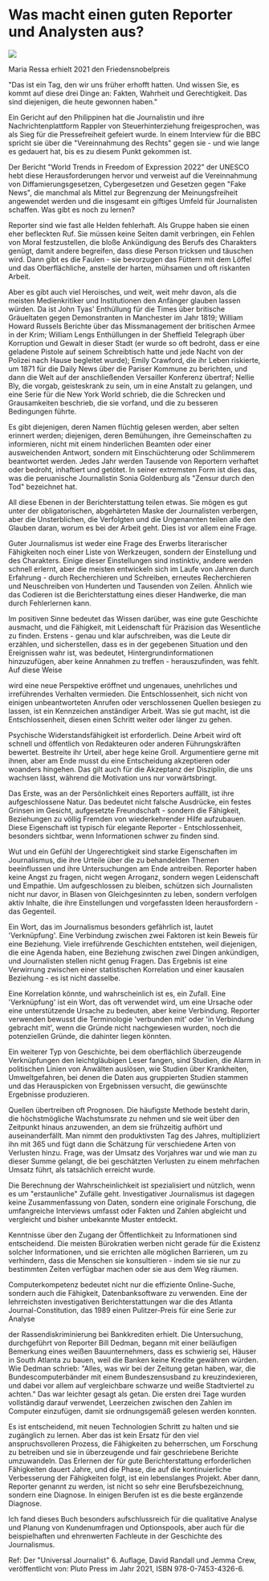 # **Was macht einen guten Reporter und Analysten aus?**

![](https://images.prismic.io/syntia/53451459-7b9a-450d-a10b-4ad15139cc7a_128331849.jpg.jpg?auto=compress,format)

Maria Ressa erhielt 2021 den Friedensnobelpreis

"Das ist ein Tag, den wir uns früher erhofft hatten. Und wissen Sie, es kommt auf diese drei Dinge an: Fakten, Wahrheit und Gerechtigkeit. Das sind diejenigen, die heute gewonnen haben."

Ein Gericht auf den Philippinen hat die Journalistin und ihre Nachrichtenplattform Rappler von Steuerhinterziehung freigesprochen, was als Sieg für die Pressefreiheit gefeiert wurde. In einem Interview für die BBC spricht sie über die "Vereinnahmung des Rechts" gegen sie - und wie lange es gedauert hat, bis es zu diesem Punkt gekommen ist.

Der Bericht "World Trends in Freedom of Expression 2022" der UNESCO hebt diese Herausforderungen hervor und verweist auf die Vereinnahmung von Diffamierungsgesetzen, Cybergesetzen und Gesetzen gegen "Fake News", die manchmal als Mittel zur Begrenzung der Meinungsfreiheit angewendet werden und die insgesamt ein giftiges Umfeld für Journalisten schaffen. Was gibt es noch zu lernen?

Reporter sind wie fast alle Helden fehlerhaft. Als Gruppe haben sie einen eher befleckten Ruf. Sie müssen keine Seiten damit verbringen, ein Fehlen von Moral festzustellen, die bloße Ankündigung des Berufs des Charakters genügt, damit andere begreifen, dass diese Person tricksen und täuschen wird. Dann gibt es die Faulen - sie bevorzugen das Füttern mit dem Löffel und das Oberflächliche, anstelle der harten, mühsamen und oft riskanten Arbeit.

Aber es gibt auch viel Heroisches, und weit, weit mehr davon, als die meisten Medienkritiker und Institutionen den Anfänger glauben lassen würden. Da ist John Tyas' Enthüllung für die Times über britische Gräueltaten gegen Demonstranten in Manchester im Jahr 1819; William Howard Russels Berichte über das Missmanagement der britischen Armee in der Krim; William Lengs Enthüllungen in der Sheffield Telegraph über Korruption und Gewalt in dieser Stadt (er wurde so oft bedroht, dass er eine geladene Pistole auf seinem Schreibtisch hatte und jede Nacht von der Polizei nach Hause begleitet wurde); Emily Crawford, die ihr Leben riskierte, um 1871 für die Daily News über die Pariser Kommune zu berichten, und dann die Welt auf der anschließenden Versailler Konferenz übertraf; Nellie Bly, die vorgab, geisteskrank zu sein, um in eine Anstalt zu gelangen, und eine Serie für die New York World schrieb, die die Schrecken und Grausamkeiten beschrieb, die sie vorfand, und die zu besseren Bedingungen führte.

Es gibt diejenigen, deren Namen flüchtig gelesen werden, aber selten erinnert werden; diejenigen, deren Bemühungen, ihre Gemeinschaften zu informieren, nicht mit einem hinderlichen Beamten oder einer ausweichenden Antwort, sondern mit Einschüchterung oder Schlimmerem beantwortet werden. Jedes Jahr werden Tausende von Reportern verhaftet oder bedroht, inhaftiert und getötet. In seiner extremsten Form ist dies das, was die peruanische Journalistin Sonia Goldenburg als "Zensur durch den Tod" bezeichnet hat.

All diese Ebenen in der Berichterstattung teilen etwas. Sie mögen es gut unter der obligatorischen, abgehärteten Maske der Journalisten verbergen, aber die Unsterblichen, die Verfolgten und die Ungenannten teilen alle den Glauben daran, worum es bei der Arbeit geht. Dies ist vor allem eine Frage.

Guter Journalismus ist weder eine Frage des Erwerbs literarischer Fähigkeiten noch einer Liste von Werkzeugen, sondern der Einstellung und des Charakters. Einige dieser Einstellungen sind instinktiv, andere werden schnell erlernt, aber die meisten entwickeln sich im Laufe von Jahren durch Erfahrung - durch Recherchieren und Schreiben, erneutes Recherchieren und Neuschreiben von Hunderten und Tausenden von Zeilen. Ähnlich wie das Codieren ist die Berichterstattung eines dieser Handwerke, die man durch Fehlerlernen kann.

Im positiven Sinne bedeutet das Wissen darüber, was eine gute Geschichte ausmacht, und die Fähigkeit, mit Leidenschaft für Präzision das Wesentliche zu finden. Erstens - genau und klar aufschreiben, was die Leute dir erzählen, und sicherstellen, dass es in der gegebenen Situation und den Ereignissen wahr ist, was bedeutet, Hintergrundinformationen hinzuzufügen, aber keine Annahmen zu treffen - herauszufinden, was fehlt. Auf diese Weise

 wird eine neue Perspektive eröffnet und ungenaues, unehrliches und irreführendes Verhalten vermieden. Die Entschlossenheit, sich nicht von einigen unbeantworteten Anrufen oder verschlossenen Quellen besiegen zu lassen, ist ein Kennzeichen anständiger Arbeit. Was sie gut macht, ist die Entschlossenheit, diesen einen Schritt weiter oder länger zu gehen.

Psychische Widerstandsfähigkeit ist erforderlich. Deine Arbeit wird oft schnell und öffentlich von Redakteuren oder anderen Führungskräften bewertet. Bestreite ihr Urteil, aber hege keine Groll. Argumentiere gerne mit ihnen, aber am Ende musst du eine Entscheidung akzeptieren oder woanders hingehen. Das gilt auch für die Akzeptanz der Disziplin, die uns wachsen lässt, während die Motivation uns nur vorwärtsbringt.

Das Erste, was an der Persönlichkeit eines Reporters auffällt, ist ihre aufgeschlossene Natur. Das bedeutet nicht falsche Ausdrücke, ein festes Grinsen im Gesicht, aufgesetzte Freundschaft - sondern die Fähigkeit, Beziehungen zu völlig Fremden von wiederkehrender Hilfe aufzubauen. Diese Eigenschaft ist typisch für elegante Reporter - Entschlossenheit, besonders sichtbar, wenn Informationen schwer zu finden sind.

Wut und ein Gefühl der Ungerechtigkeit sind starke Eigenschaften im Journalismus, die ihre Urteile über die zu behandelden Themen beeinflussen und ihre Untersuchungen am Ende antreiben. Reporter haben keine Angst zu fragen, nicht wegen Arroganz, sondern wegen Leidenschaft und Empathie. Um aufgeschlossen zu bleiben, schützen sich Journalisten nicht nur davor, in Blasen von Gleichgesinnten zu leben, sondern verfolgen aktiv Inhalte, die ihre Einstellungen und vorgefassten Ideen herausfordern - das Gegenteil.

Ein Wort, das im Journalismus besonders gefährlich ist, lautet 'Verknüpfung'. Eine Verbindung zwischen zwei Faktoren ist kein Beweis für eine Beziehung. Viele irreführende Geschichten entstehen, weil diejenigen, die eine Agenda haben, eine Beziehung zwischen zwei Dingen ankündigen, und Journalisten stellen nicht genug Fragen. Das Ergebnis ist eine Verwirrung zwischen einer statistischen Korrelation und einer kausalen Beziehung - es ist nicht dasselbe.

Eine Korrelation könnte, und wahrscheinlich ist es, ein Zufall. Eine 'Verknüpfung' ist ein Wort, das oft verwendet wird, um eine Ursache oder eine unterstützende Ursache zu bedeuten, aber keine Verbindung. Reporter verwenden bewusst die Terminologie 'verbunden mit' oder 'in Verbindung gebracht mit', wenn die Gründe nicht nachgewiesen wurden, noch die potenziellen Gründe, die dahinter liegen könnten.

Ein weiterer Typ von Geschichte, bei dem oberflächlich überzeugende Verknüpfungen den leichtgläubigen Leser fangen, sind Studien, die Alarm in politischen Linien von Anwälten auslösen, wie Studien über Krankheiten, Umweltgefahren, bei denen die Daten aus gruppierten Studien stammen und das Herauspicken von Ergebnissen versucht, die gewünschte Ergebnisse produzieren.

Quellen übertreiben oft Prognosen. Die häufigste Methode besteht darin, die höchstmögliche Wachstumsrate zu nehmen und sie weit über den Zeitpunkt hinaus anzuwenden, an dem sie frühzeitig aufhört und auseinanderfällt. Man nimmt den produktivsten Tag des Jahres, multipliziert ihn mit 365 und fügt dann die Schätzung für verschiedene Arten von Verlusten hinzu. Frage, was der Umsatz des Vorjahres war und wie man zu dieser Summe gelangt, die bei geschätzten Verlusten zu einem mehrfachen Umsatz führt, als tatsächlich erreicht wurde.

Die Berechnung der Wahrscheinlichkeit ist spezialisiert und nützlich, wenn es um "erstaunliche" Zufälle geht. Investigativer Journalismus ist dagegen keine Zusammenfassung von Daten, sondern eine originale Forschung, die umfangreiche Interviews umfasst oder Fakten und Zahlen abgleicht und vergleicht und bisher unbekannte Muster entdeckt.

Kenntnisse über den Zugang der Öffentlichkeit zu Informationen sind entscheidend. Die meisten Bürokratien werben nicht gerade für die Existenz solcher Informationen, und sie errichten alle möglichen Barrieren, um zu verhindern, dass die Menschen sie konsultieren - indem sie sie nur zu bestimmten Zeiten verfügbar machen oder sie aus dem Weg räumen.

Computerkompetenz bedeutet nicht nur die effiziente Online-Suche, sondern auch die Fähigkeit, Datenbanksoftware zu verwenden. Eine der lehrreichsten investigativen Berichterstattungen war die des Atlanta Journal-Constitution, das 1989 einen Pulitzer-Preis für eine Serie zur Analyse

 der Rassendiskriminierung bei Bankkrediten erhielt. Die Untersuchung, durchgeführt von Reporter Bill Dedman, begann mit einer beiläufigen Bemerkung eines weißen Bauunternehmers, dass es schwierig sei, Häuser in South Atlanta zu bauen, weil die Banken keine Kredite gewähren würden. Wie Dedman schrieb: "Alles, was wir bei der Zeitung getan haben, war, die Bundescomputerbänder mit einem Bundeszensusband zu kreuzindexieren, und dabei vor allem auf vergleichbare schwarze und weiße Stadtviertel zu achten." Das war leichter gesagt als getan. Die ersten drei Tage wurden vollständig darauf verwendet, Leerzeichen zwischen den Zahlen im Computer einzufügen, damit sie ordnungsgemäß gelesen werden konnten.

Es ist entscheidend, mit neuen Technologien Schritt zu halten und sie zugänglich zu lernen. Aber das ist kein Ersatz für den viel anspruchsvolleren Prozess, die Fähigkeiten zu beherrschen, um Forschung zu betreiben und sie in überzeugende und fair geschriebene Berichte umzuwandeln. Das Erlernen der für gute Berichterstattung erforderlichen Fähigkeiten dauert Jahre, und die Phase, die auf die kontinuierliche Verbesserung der Fähigkeiten folgt, ist ein lebenslanges Projekt. Aber dann, Reporter genannt zu werden, ist nicht so sehr eine Berufsbezeichnung, sondern eine Diagnose. In einigen Berufen ist es die beste ergänzende Diagnose.

Ich fand dieses Buch besonders aufschlussreich für die qualitative Analyse und Planung von Kundenumfragen und Optionspools, aber auch für die beispielhaften und ehrenwerten Fachleute in der Geschichte des Journalismus.

Ref: Der "Universal Journalist" 6. Auflage, David Randall und Jemma Crew, veröffentlicht von: Pluto Press im Jahr 2021, ISBN 978-0-7453-4326-6.